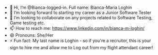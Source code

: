 - 👋 Hi, I’m @Bianca-logged-in. Full name: Bianca-Maria Loghin
- 👀 I’m looking forward to starting my career as a Junior Software Tester
- 💞️ I’m looking to collaborate on any projects related to Software Testing, Game testing etc.
- 📫 How to reach me: https://www.linkedin.com/in/bianca-m-loghin/
- 😄 Pronouns: She/Her
- ⚡ Fun fact: My last name is Loghin - so if you're a recruitor, this is your sign to hire me and allow me to Log out from my flight attendant career!

